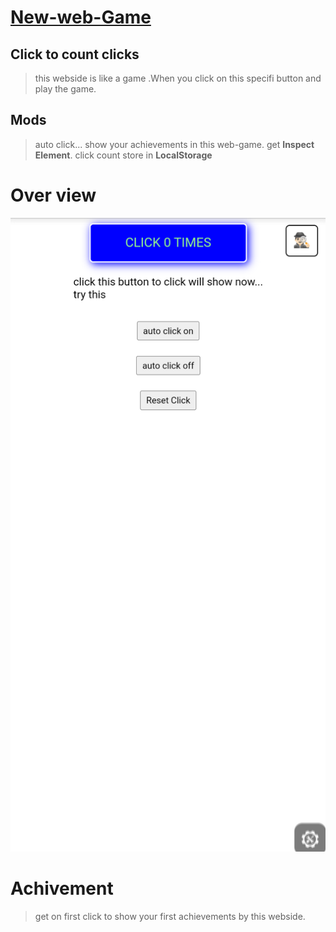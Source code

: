 # [**New-web-Game**](https://subhajit2007.github.io/New-webside/)
## Click to count clicks
>this webside is like a game .When you click on this specifi button and play the game.
## Mods
> auto click...
> show your achievements in this web-game.
> get **Inspect Element**.
> click count store in **LocalStorage**

# Over view
![Screenshot of a comment on a GitHub issue showing an image, added in the Markdown, of an Octocat smiling and raising a tentacle.](https://github.com/Subhajit2007/New-webside/blob/main/Screenshot_2024_0310_180149.png)
# Achivement
>get on first click to show your first achievements by this webside.
